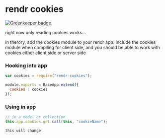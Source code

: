 # rendr cookies

[![Greenkeeper badge](https://badges.greenkeeper.io/jcblw/rendr-cookies.svg)](https://greenkeeper.io/)

right now only reading cookies works...

in therory, add the cookies module to your rendr app. Include the cookies module when compiling for client side, and you should be able to work with cookies either client side or server side


### Hooking into app

```javascript
var cookies = require("rendr-cookies");

module.exports = BaseApp.extend({
  cookies : cookies   
});
```
### Using in app

```javascript
// in a model or collection
this.app.cookies.get.call(this, "cookieName");
```

`this will change`

